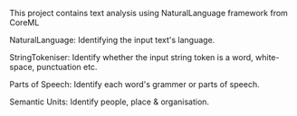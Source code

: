 This project contains text analysis using NaturalLanguage framework from CoreML

NaturalLanguage: Identifying the input text's language.

StringTokeniser: Identify whether the input string token is a word, white-space, punctuation etc.

Parts of Speech: Identify each word's grammer or parts of speech.

Semantic Units: Identify people, place & organisation.
